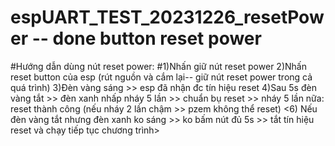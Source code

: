 # espUART_TEST_20231226_resetPower -- done button reset power
#Hướng dẫn dùng nút reset power:
#1)Nhấn giữ nút reset power 
2)Nhấn reset button của esp (rút nguồn và cắm lại-- giữ nút reset power trong cả quá trình)
3)Đèn vàng sáng >> esp đã nhận đc tín hiệu reset 
4)Sau 5s đèn vàng tắt >> đèn xanh nhấp nháy 5 lần >> chuẩn bụ reset >> nháy 5 lần nữa: reset thành công (nếu nháy 2 lần chậm >> pzem không thể reset)
<6) Nếu đèn vàng tắt nhưng đèn xanh ko sáng >> ko bấm nút đủ 5s >> tắt tín hiệu reset và chạy tiếp tục chương trình>

